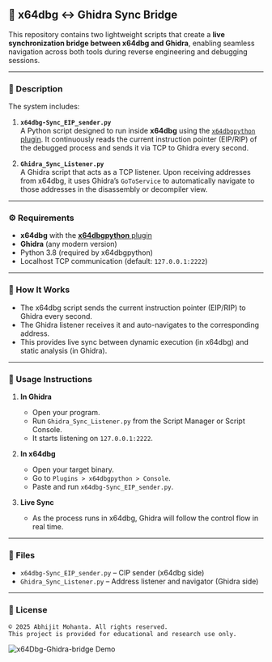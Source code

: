 ## 🔄 x64dbg ↔ Ghidra Sync Bridge

This repository contains two lightweight scripts that create a **live synchronization bridge between x64dbg and Ghidra**, enabling seamless navigation across both tools during reverse engineering and debugging sessions.

---

### 📜 Description

The system includes:

1. **`x64dbg-Sync_EIP_sender.py`**\
   A Python script designed to run inside **x64dbg** using the [`x64dbgpython`](https://github.com/ElvisBlue/x64dbgpython)[ plugin](https://github.com/ElvisBlue/x64dbgpython). It continuously reads the current instruction pointer (EIP/RIP) of the debugged process and sends it via TCP to Ghidra every second.

2. **`Ghidra_Sync_Listener.py`**\
   A Ghidra script that acts as a TCP listener. Upon receiving addresses from x64dbg, it uses Ghidra’s `GoToService` to automatically navigate to those addresses in the disassembly or decompiler view.

---

### ⚙️ Requirements

- **x64dbg** with the **[x64dbgpython](https://github.com/ElvisBlue/x64dbgpython)**[ plugin](https://github.com/ElvisBlue/x64dbgpython)
- **Ghidra** (any modern version)
- Python 3.8 (required by x64dbgpython)
- Localhost TCP communication (default: `127.0.0.1:2222`)

---

### 🚀 How It Works

- The x64dbg script sends the current instruction pointer (EIP/RIP) to Ghidra every second.
- The Ghidra listener receives it and auto-navigates to the corresponding address.
- This provides live sync between dynamic execution (in x64dbg) and static analysis (in Ghidra).

---

### 🧪 Usage Instructions

1. **In Ghidra**

   - Open your program.
   - Run `Ghidra_Sync_Listener.py` from the Script Manager or Script Console.
   - It starts listening on `127.0.0.1:2222`.

2. **In x64dbg**

   - Open your target binary.
   - Go to `Plugins > x64dbgpython > Console`.
   - Paste and run `x64dbg-Sync_EIP_sender.py`.

3. **Live Sync**

   - As the process runs in x64dbg, Ghidra will follow the control flow in real time.

---

### 📂 Files

- `x64dbg-Sync_EIP_sender.py` – CIP sender (x64dbg side)
- `Ghidra_Sync_Listener.py` – Address listener and navigator (Ghidra side)

---

### 📜 License

```
© 2025 Abhijit Mohanta. All rights reserved.
This project is provided for educational and research use only.
```

![x64Dbg-Ghidra-bridge Demo](https://github.com/amohanta/Detection_Engineering_Tools/raw/main/Ghidra_Scripts/x64Dbg-Ghidra-bridge/images/bridge.gif)
